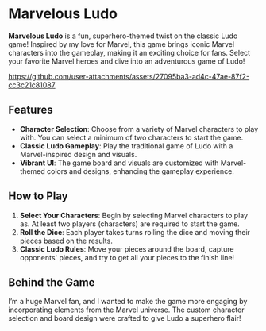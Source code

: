 

# Marvelous Ludo

**Marvelous Ludo** is a fun, superhero-themed twist on the classic Ludo game! Inspired by my love for Marvel, this game brings iconic Marvel characters into the gameplay, making it an exciting choice for fans. Select your favorite Marvel heroes and dive into an adventurous game of Ludo!



https://github.com/user-attachments/assets/27095ba3-ad4c-47ae-87f2-cc3c21c81087


## Features

- **Character Selection**: Choose from a variety of Marvel characters to play with. You can select a minimum of two characters to start the game.
- **Classic Ludo Gameplay**: Play the traditional game of Ludo with a Marvel-inspired design and visuals.
- **Vibrant UI**: The game board and visuals are customized with Marvel-themed colors and designs, enhancing the gameplay experience.

## How to Play

1. **Select Your Characters**: Begin by selecting Marvel characters to play as. At least two players (characters) are required to start the game.
2. **Roll the Dice**: Each player takes turns rolling the dice and moving their pieces based on the results.
3. **Classic Ludo Rules**: Move your pieces around the board, capture opponents' pieces, and try to get all your pieces to the finish line!

## Behind the Game

I’m a huge Marvel fan, and I wanted to make the game more engaging by incorporating elements from the Marvel universe. The custom character selection and board design were crafted to give Ludo a superhero flair!

